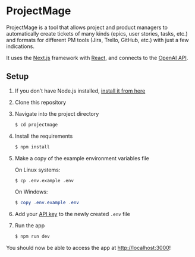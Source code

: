# ProjectMage

ProjectMage is a tool that allows project and product managers to automatically create tickets of many kinds (epics, user stories, tasks, etc.) and formats for different PM tools (Jira, Trello, GitHub, etc.) with just a few indications.

It uses the [Next.js](https://nextjs.org/) framework with [React](https://reactjs.org/), and connects to the [OpenAI API](https://openai.com/api/).

## Setup

1. If you don’t have Node.js installed, [install it from here](https://nodejs.org/en/)

2. Clone this repository

3. Navigate into the project directory

   ```bash
   $ cd projectmage
   ```

4. Install the requirements

   ```bash
   $ npm install
   ```

5. Make a copy of the example environment variables file

   On Linux systems: 
   ```bash
   $ cp .env.example .env
   ```
   On Windows:
   ```powershell
   $ copy .env.example .env
   ```
6. Add your [API key](https://beta.openai.com/account/api-keys) to the newly created `.env` file

7. Run the app

   ```bash
   $ npm run dev
   ```

You should now be able to access the app at [http://localhost:3000](http://localhost:3000)!
